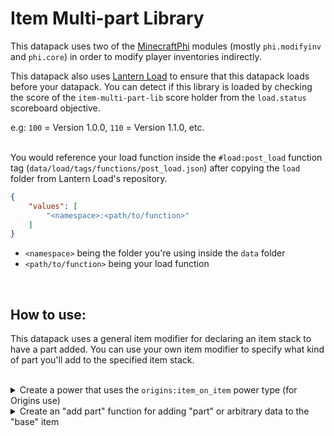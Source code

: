 # Item Multi-part Library
This datapack uses two of the [MinecraftPhi](https://github.com/MinecraftPhi/MinecraftPhi-modules) modules (mostly `phi.modifyinv` and `phi.core`) in order to modify player inventories indirectly.
<br>

This datapack also uses [Lantern Load](https://github.com/LanternMC/Load) to ensure that this datapack loads before your datapack. You can detect if this library is loaded by checking the score of the `item-multi-part-lib` score holder from the `load.status` scoreboard objective.
<br>

e.g: `100` = Version 1.0.0, `110` = Version 1.1.0, etc.
<br>
<br>

You would reference your load function inside the `#load:post_load` function tag (`data/load/tags/functions/post_load.json`) after copying the `load` folder from Lantern Load's repository.
```json
{
    "values": [
        "<namespace>:<path/to/function>"
    ]
}
```
* `<namespace>` being the folder you're using inside the `data` folder
* `<path/to/function>` being your load function
<br>

## How to use:
This datapack uses a general item modifier for declaring an item stack to have a part added. You can use your own item modifier to specify what kind of part you'll add to the specified item stack.

<br>

<details>
<summary>
Create a power that uses the <code>origins:item_on_item</code> power type (for Origins use)
</summary>
<br>

Upon creating the power, you would check for your "part" item inside its `using_item_condition` item condition object. 

You can then check for the "base" item that'll have a part added to it once you right-click the said item with the "part" item in its `on_item_condition` item condition object. 

"Base" items store its part count, parts, and other data in its `item-multi-part-lib` NBT path that you can check for in the <code>on_item_condition</code> item condition object.

Afterwards, you can run any item action types in its `using_item_action` item action object. You would then run an `origins:modify` item action type inside its `on_item_action` item action object to apply an item modifier to the "base" item, in order to add a part to it.

Finally, you would run an "add part" function with the `origins:execute_command` entity action type in its `entity_action` entity action object that would modify the "base" item to have the "part" item data declared from the function to the "base" item.

[Here's a full example that would only add a "part" to the "base" item if the "base" item doesn't have more than 4 parts, and it has the `origins-amulet: 1b` NBT](https://github.com/eggohito/item-multi-part-lib/blob/1.17.x/example/data/origins-amulet/powers/parts_on_amulet.json)

<br>
</details>

<details>
<summary>
Create an "add part" function for adding "part" or arbitrary data to the "base" item
</summary>
<br>

In the function, you would need to append any data type to the `input[{tag: {item-multi-part-lib: {add_part: {new: 1b, id: "<id>"}}}}].tag.item-multi-part-lib.parts` NBT array (but you can only have single data type in the array), doing so would increase the "base" item's `item-multi-part-lib.part_count` NBT, which can then be used to check how many parts are there in the "base" item. 

After putting in your "part" data and/or arbitrary data in the `input` NBT path of the `item-multi-part-lib:io` storage, you can call the `item-multi-part-lib:api/set_data` function to apply the changes made to the "base" item.

[Here's an example function that would append an NBT compound in the `[{tag: {item-multi-part-lib: {add_part: {new: 1b, id: "diamond"}}}}].tag.item-multi-part-lib.parts` NBT path containing the generic data of the "part" item](https://github.com/eggohito/item-multi-part-lib/blob/1.17.x/example/data/origins-amulet/functions/add_part/diamond.mcfunction)

</details>